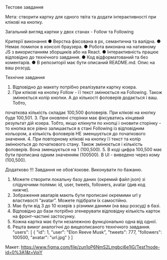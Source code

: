 Тестове завдання

Мета: створити картку для одного твіта та додати інтерактивності при клікові на
кнопку.

Загальний вигляд картки у двох станах - Follow та Following

Критерії виконання ● Верстка фіксована в рх, семантична та валідна. ● Немає
помилок в консолі браузера. ● Робота виконана на нативному JS з використанням
зборщиків або на React. ● Інтерактивність працює відповідно до технічного
завдання. ● Код відформатований та без коментарів. ● В репозиторії має бути
описаний README.md. Опис на ваш розсуд.

Технічне завдання

1. Відповідно до макету потрібно реалізувати картку юзера.
2. При клікові на кнопку Follow - її текст змінюється на Following. Також
   змінюється колір кнопки. А до кількості фоловерів додається і ваш. Тобто,

початкова кількість складає 100,500 фоловерів. При клікові на кнопку буде
100,501. 3. При оновлені сторінки має фіксуватись кінцевий результат дій юзера.
Тобто, якщо клікнути по кнопці і оновити сторінку - то кнопка все рівно
залишається в стані Following із відповідним кольором, а кількість фоловерів НЕ
зменшується до початкового значення. 4. При повторному клікові на кнопку її
текст та колір змінюються до початкового стану. Також змінюється і кількість
фоловерів. Вона зменшується на 1 (100,500). 5. В коді цифра 100,500 має бути
прописана одним значенням (100500). В UI - виведено через кому (100,500).

Додатково !!! Завдання не обов'язкове. Виконувати по бажаню.

1. Можете створити локальну базу даних (окремий файл json) зі слідуючими полями:
   id, user, tweets, followers, avatar (див код нижче).
2. Зображення аватарів мають бути прописані окремими url у властивості “avatar”.
   Можете підібрати їх самостійно.
3. Має бути від 3 до 10 юзерів з різними даними (на ваш розсуд) в базі.
4. Відповідно до бази потрібно згенерувати відповідну кількість карток на
   фронт-частині застосунку.
5. Кожна картка має бути незалежною функціонально одна від одної.
6. Решта вимог аналогічні до вищеописаного технічного завдання. "users": [ {
   "id": 1, "user": "Elon Reeve Musk", "tweets": 777, "followers": 100500,
   "avatar": "url.jpg" } ]

Макет:
https://www.figma.com/file/zun1oP6NmS2Lmgbcj6e1IG/Test?node-id=0%3A1&t=VoiY
